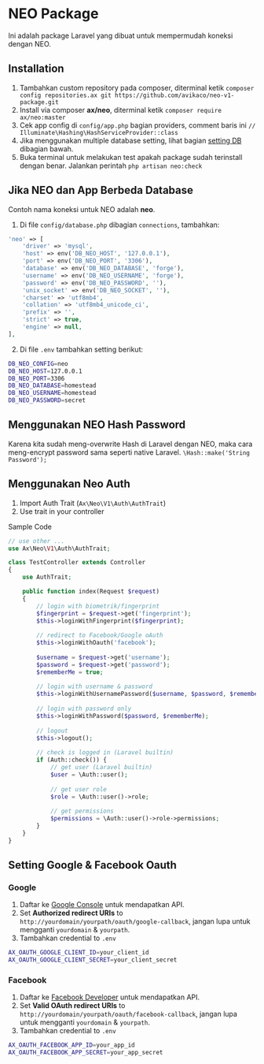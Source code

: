 # NEO Package #

Ini adalah package Laravel yang dibuat untuk mempermudah koneksi dengan NEO.

## Installation ##

1. Tambahkan custom repository pada composer, diterminal ketik `composer config repositories.ax git https://github.com/avikaco/neo-v1-package.git`
2. Install via composer **ax/neo**, diterminal ketik `composer require ax/neo:master`
3. Cek app config di `config/app.php` bagian providers, comment baris ini `// Illuminate\Hashing\HashServiceProvider::class`
4. Jika menggunakan multiple database setting, lihat bagian [setting DB](#jika-neo-dan-app-berbeda-database) dibagian bawah.
5. Buka terminal untuk melakukan test apakah package sudah terinstall dengan benar. Jalankan perintah `php artisan neo:check`


## Jika NEO dan App Berbeda Database ##

Contoh nama koneksi untuk NEO adalah **neo**.
1. Di file `config/database.php` dibagian `connections`, tambahkan:
```php
'neo' => [
    'driver' => 'mysql',
    'host' => env('DB_NEO_HOST', '127.0.0.1'),
    'port' => env('DB_NEO_PORT', '3306'),
    'database' => env('DB_NEO_DATABASE', 'forge'),
    'username' => env('DB_NEO_USERNAME', 'forge'),
    'password' => env('DB_NEO_PASSWORD', ''),
    'unix_socket' => env('DB_NEO_SOCKET', ''),
    'charset' => 'utf8mb4',
    'collation' => 'utf8mb4_unicode_ci',
    'prefix' => '',
    'strict' => true,
    'engine' => null,
],
```
2. Di file `.env` tambahkan setting berikut:
```bash
DB_NEO_CONFIG=neo
DB_NEO_HOST=127.0.0.1
DB_NEO_PORT=3306
DB_NEO_DATABASE=homestead
DB_NEO_USERNAME=homestead
DB_NEO_PASSWORD=secret
```

## Menggunakan NEO Hash Password 

Karena kita sudah meng-overwrite Hash di Laravel dengan NEO, maka cara meng-encrypt password sama seperti native Laravel.
`\Hash::make('String Password');`


## Menggunakan Neo Auth

1. Import Auth Trait (`Ax\Neo\V1\Auth\AuthTrait`)
2. Use trait in your controller

Sample Code
```php
// use other ...
use Ax\Neo\V1\Auth\AuthTrait;

class TestController extends Controller
{
    use AuthTrait;

    public function index(Request $request)
    {
        // login with biometrik/fingerprint
        $fingerprint = $request->get('fingerprint');
        $this->loginWithFingerprint($fingerprint);
        
        // redirect to Facebook/Google oAuth
        $this->loginWithOauth('facebook');
        
        $username = $request->get('username');
        $password = $request->get('password');
        $rememberMe = true;
        
        // login with username & password
        $this->loginWithUsernamePassword($username, $password, $rememberMe);
        
        // login with password only
        $this->loginWithPassword($password, $rememberMe);
        
        // logout
        $this->logout();
        
        // check is logged in (Laravel builtin)
        if (Auth::check()) {
            // get user (Laravel builtin)
            $user = \Auth::user();
            
            // get user role
            $role = \Auth::user()->role;
            
            // get permissions
            $permissions = \Auth::user()->role->permissions;
        }
    }
}
```
  
## Setting Google & Facebook Oauth

### Google

1. Daftar ke [Google Console](https://console.developers.google.com) untuk mendapatkan API.
2. Set **Authorized redirect URIs** to `http://yourdomain/yourpath/oauth/google-callback`, jangan lupa untuk mengganti `yourdomain` & `yourpath`.
3. Tambahkan credential to `.env`

```bash
AX_OAUTH_GOOGLE_CLIENT_ID=your_client_id
AX_OAUTH_GOOGLE_CLIENT_SECRET=your_client_secret
```

### Facebook

1. Daftar ke [Facebook Developer](https://developers.facebook.com/) untuk mendapatkan API.
2. Set **Valid OAuth redirect URIs** to `http://yourdomain/yourpath/oauth/facebook-callback`, jangan lupa untuk mengganti `yourdomain` & `yourpath`.
3. Tambahkan credential to `.env`

```bash
AX_OAUTH_FACEBOOK_APP_ID=your_app_id
AX_OAUTH_FACEBOOK_APP_SECRET=your_app_secret
```